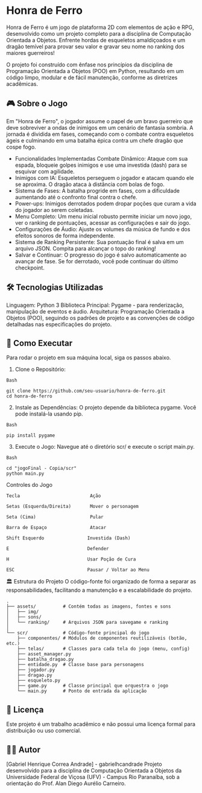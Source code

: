 # Honra de Ferro

Honra de Ferro é um jogo de plataforma 2D com elementos de ação e RPG, desenvolvido como um projeto completo para a disciplina de Computação Orientada a Objetos. Enfrente hordas de esqueletos amaldiçoados e um dragão temível para provar seu valor e gravar seu nome no ranking dos maiores guerreiros!

O projeto foi construído com ênfase nos princípios da disciplina de Programação Orientada a Objetos (POO) em Python, resultando em um código limpo, modular e de fácil manutenção, conforme as diretrizes acadêmicas. 

## 🎮 Sobre o Jogo
Em "Honra de Ferro", o jogador assume o papel de um bravo guerreiro que deve sobreviver a ondas de inimigos em um cenário de fantasia sombria. A jornada é dividida em fases, começando com o combate contra esqueletos ágeis e culminando em uma batalha épica contra um chefe dragão que cospe fogo.

- Funcionalidades Implementadas Combate Dinâmico: Ataque com sua espada, bloqueie golpes inimigos e use uma investida (dash) para se esquivar com agilidade.
- Inimigos com IA: Esqueletos perseguem o jogador e atacam quando ele se aproxima. O dragão ataca à distância com bolas de fogo.
- Sistema de Fases: A batalha progride em fases, com a dificuldade aumentando até o confronto final contra o chefe.
- Power-ups: Inimigos derrotados podem dropar poções que curam a vida do jogador ao serem coletadas.
- Menu Completo: Um menu inicial robusto permite iniciar um novo jogo, ver o ranking de pontuações, acessar as configurações e sair do jogo.
- Configurações de Áudio: Ajuste os volumes da música de fundo e dos efeitos sonoros de forma independente.
- Sistema de Ranking Persistente: Sua pontuação final é salva em um arquivo JSON.  Compita para alcançar o topo do ranking!
- Salvar e Continuar: O progresso do jogo é salvo automaticamente ao avançar de fase. Se for derrotado, você pode continuar do último checkpoint. 

## 🛠️ Tecnologias Utilizadas
Linguagem: Python 3
Biblioteca Principal: Pygame - para renderização, manipulação de eventos e áudio.
Arquitetura: Programação Orientada a Objetos (POO), seguindo os padrões de projeto e as convenções de código detalhadas nas especificações do projeto. 

## 🚀 Como Executar
Para rodar o projeto em sua máquina local, siga os passos abaixo.
1. Clone o Repositório:
```
Bash

git clone https://github.com/seu-usuario/honra-de-ferro.git
cd honra-de-ferro
```
2. Instale as Dependências:
O projeto depende da biblioteca pygame. Você pode instalá-la usando pip.
```
Bash

pip install pygame
```
3. Execute o Jogo:
Navegue até o diretório scr/ e execute o script main.py.
```
Bash

cd "jogoFinal - Copia/scr"
python main.py
```
Controles do Jogo
```
Tecla                          Ação

Setas (Esquerda/Direita)       Mover o personagem

Seta (Cima)                    Pular

Barra de Espaço                Atacar

Shift Esquerdo                Investida (Dash)

E                             Defender

H                             Usar Poção de Cura

ESC                           Pausar / Voltar ao Menu
```
🏛️ Estrutura do Projeto
O código-fonte foi organizado de forma a separar as responsabilidades, facilitando a manutenção e a escalabilidade do projeto.
```
.
├── assets/          # Contém todas as imagens, fontes e sons
│   ├── img/
│   ├── sons/
│   └── ranking/     # Arquivos JSON para savegame e ranking
│
└── scr/             # Código-fonte principal do jogo
    ├── componentes/ # Módulos de componentes reutilizáveis (botão, etc.)
    ├── telas/       # Classes para cada tela do jogo (menu, config)
    ├── asset_manager.py
    ├── batalha_dragao.py
    ├── entidade.py  # Classe base para personagens
    ├── jogador.py
    ├── dragao.py
    ├── esqueleto.py
    ├── game.py      # Classe principal que orquestra o jogo
    └── main.py      # Ponto de entrada da aplicação
```

## 📄 Licença
Este projeto é um trabalho acadêmico e não possui uma licença formal para distribuição ou uso comercial.

## 👨‍💻 Autor
[Gabriel Henrique Correa Andrade] - gabrielhcandrade
Projeto desenvolvido para a disciplina de Computação Orientada a Objetos da Universidade Federal de Viçosa (UFV) - Campus Rio Paranaíba, sob a orientação do Prof. Alan Diego Aurélio Carneiro. 
